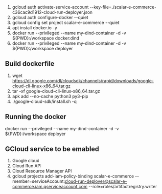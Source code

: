 1. gcloud auth activate-service-account --key-file=./scalar-e-commerce-c36cac9d1912-cloud-run-deployer.json
2. gcloud auth configure-docker --quiet
3. gcloud config set project scalar-e-commerce --quiet
4. apt install docker.io -y
5. docker run --privileged --name my-dind-container -d -v ${PWD}:/workspace docker:dind
6. docker run --privileged --name my-dind-container -d -v ${PWD}:/workspace deployer

## Build dockerfile

1. wget https://dl.google.com/dl/cloudsdk/channels/rapid/downloads/google-cloud-cli-linux-x86_64.tar.gz
2. tar -xf google-cloud-cli-linux-x86_64.tar.gz
3. apk add --no-cache python3 py3-pip
4. ./google-cloud-sdk/install.sh -q

## Running the docker
docker run --privileged --name my-dind-container -d -v ${PWD}:/workspace deployer

## GCloud service to be emabled

1. Google cloud
2. Cloud Run API
3. Cloud Resource Manager API
4. gcloud projects add-iam-policy-binding scalar-e-commerce --member=serviceAccount:cloud-run-deployer@scalar-e-commerce.iam.gserviceaccount.com --role=roles/artifactregistry.writer
